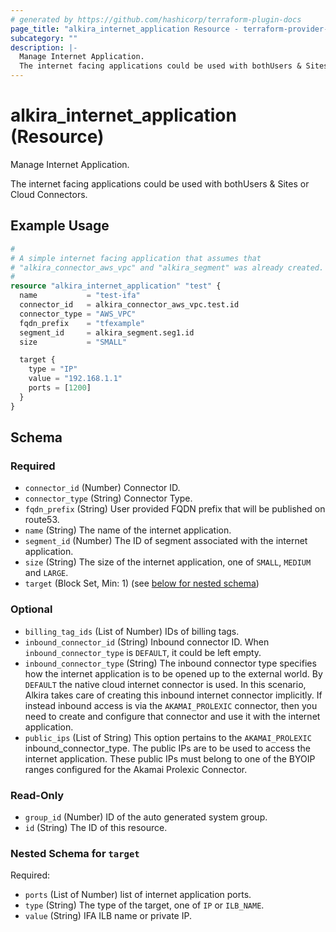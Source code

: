 ```yaml
---
# generated by https://github.com/hashicorp/terraform-plugin-docs
page_title: "alkira_internet_application Resource - terraform-provider-alkira"
subcategory: ""
description: |-
  Manage Internet Application.
  The internet facing applications could be used with bothUsers & Sites or Cloud Connectors.
---
```


# alkira_internet_application (Resource)

Manage Internet Application.

The internet facing applications could be used with bothUsers & Sites or Cloud Connectors.

## Example Usage

```terraform
#
# A simple internet facing application that assumes that
# "alkira_connector_aws_vpc" and "alkira_segment" was already created.
#
resource "alkira_internet_application" "test" {
  name           = "test-ifa"
  connector_id   = alkira_connector_aws_vpc.test.id
  connector_type = "AWS_VPC"
  fqdn_prefix    = "tfexample"
  segment_id     = alkira_segment.seg1.id
  size           = "SMALL"

  target {
    type = "IP"
    value = "192.168.1.1"
    ports = [1200]
  }
}
```

<!-- schema generated by tfplugindocs -->
## Schema

### Required

- `connector_id` (Number) Connector ID.
- `connector_type` (String) Connector Type.
- `fqdn_prefix` (String) User provided FQDN prefix that will be published on route53.
- `name` (String) The name of the internet application.
- `segment_id` (Number) The ID of segment associated with the internet application.
- `size` (String) The size of the internet application, one of `SMALL`, `MEDIUM` and `LARGE`.
- `target` (Block Set, Min: 1) (see [below for nested schema](#nestedblock--target))

### Optional

- `billing_tag_ids` (List of Number) IDs of billing tags.
- `inbound_connector_id` (String) Inbound connector ID. When `inbound_connector_type` is `DEFAULT`, it could be left empty.
- `inbound_connector_type` (String) The inbound connector type specifies how the internet application is to be opened up to the external world. By `DEFAULT` the native cloud internet connector is used. In this scenario, Alkira takes care of creating this inbound internet connector implicitly. If instead inbound access is via the `AKAMAI_PROLEXIC` connector, then you need to create and configure that connector and use it with the internet application.
- `public_ips` (List of String) This option pertains to the `AKAMAI_PROLEXIC` inbound_connector_type. The public IPs are to be used to access the internet application. These public IPs must belong to one of the BYOIP ranges configured for the Akamai Prolexic Connector.

### Read-Only

- `group_id` (Number) ID of the auto generated system group.
- `id` (String) The ID of this resource.

<a id="nestedblock--target"></a>
### Nested Schema for `target`

Required:

- `ports` (List of Number) list of internet application ports.
- `type` (String) The type of the target, one of `IP` or `ILB_NAME`.
- `value` (String) IFA ILB name or private IP.


